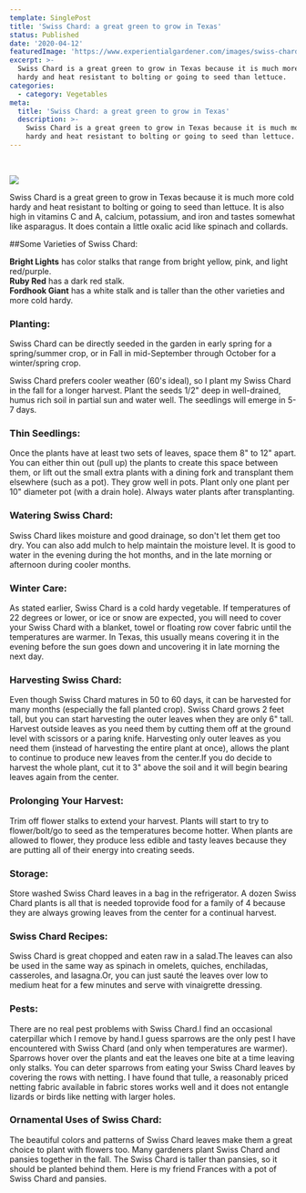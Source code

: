 ```yaml
---
template: SinglePost
title: 'Swiss Chard: a great green to grow in Texas'
status: Published
date: '2020-04-12'
featuredImage: 'https://www.experientialgardener.com/images/swiss-chard-web.jpg'
excerpt: >-
  Swiss Chard is a great green to grow in Texas because it is much more cold
  hardy and heat resistant to bolting or going to seed than lettuce. 
categories:
  - category: Vegetables
meta:
  title: 'Swiss Chard: a great green to grow in Texas'
  description: >-
    Swiss Chard is a great green to grow in Texas because it is much more cold
    hardy and heat resistant to bolting or going to seed than lettuce.
---
```

<br>

![](/images/swiss-chard-web.jpg)

Swiss Chard is a great green to grow in Texas because it is much more cold hardy and heat resistant to bolting or going to seed than lettuce. It is also high in vitamins C and A, calcium, potassium, and iron and tastes somewhat like asparagus. It does contain a little oxalic acid like spinach and collards.

##Some Varieties of Swiss Chard:

**Bright Lights** has color stalks that range from bright yellow, pink, and light red/purple.\
**Ruby Red** has a dark red stalk.\
**Fordhook Giant** has a white stalk and is taller than the other varieties and more cold hardy.

### Planting:

Swiss Chard can be directly seeded in the garden in early spring for a spring/summer crop, or in Fall in mid-September through October for a winter/spring crop.

Swiss Chard prefers cooler weather (60's ideal), so I plant my Swiss Chard in the fall for a longer harvest. Plant the seeds 1/2" deep in well-drained, humus rich soil in partial sun and water well. The seedlings will emerge in 5-7 days.

### Thin Seedlings:

Once the plants have at least two sets of leaves, space them 8" to 12" apart. You can either thin out (pull up) the plants to create this space between them, or lift out the small extra plants with a dining fork and transplant them elsewhere (such as a pot). They grow well in pots. Plant only one plant per 10" diameter pot (with a drain hole). Always water plants after transplanting.

### Watering Swiss Chard:

Swiss Chard likes moisture and good drainage, so don't let them get too dry. You can also add mulch to help maintain the moisture level. It is good to water in the evening during the hot months, and in the late morning or afternoon during cooler months.

### Winter Care:

As stated earlier, Swiss Chard is a cold hardy vegetable. If temperatures of 22 degrees or lower, or ice or snow are expected, you will need to cover your Swiss Chard with a blanket, towel or floating row cover fabric until the temperatures are warmer. In Texas, this usually means covering it in the evening before the sun goes down and uncovering it in late morning the next day.

### Harvesting Swiss Chard:

Even though Swiss Chard matures in 50 to 60 days, it can be harvested for many months (especially the fall planted crop). Swiss Chard grows 2 feet tall, but you can start harvesting the outer leaves when they are only 6" tall. Harvest outside leaves as you need them by cutting them off at the ground level with scissors or a paring knife. Harvesting only outer leaves as you need them (instead of harvesting the entire plant at once), allows the plant to continue to produce new leaves from the center.If you do decide to harvest the whole plant, cut it to 3" above the soil and it will begin bearing leaves again from the center.

### Prolonging Your Harvest:

Trim off flower stalks to extend your harvest. Plants will start to try to flower/bolt/go to seed as the temperatures become hotter. When plants are allowed to flower, they produce less edible and tasty leaves because they are putting all of their energy into creating seeds.

### Storage:

Store washed Swiss Chard leaves in a bag in the refrigerator. A dozen Swiss Chard plants is all that is needed toprovide food for a family of 4 because they are always growing leaves from the center for a continual harvest.

### Swiss Chard Recipes:

Swiss Chard is great chopped and eaten raw in a salad.The leaves can also be used in the same way as spinach in omelets, quiches, enchiladas, casseroles, and lasagna.Or, you can just sauté the leaves over low to medium heat for a few minutes and serve with vinaigrette dressing.

### Pests:

There are no real pest problems with Swiss Chard.I find an occasional caterpillar which I remove by hand.I guess sparrows are the only pest I have encountered with Swiss Chard (and only when temperatures are warmer). Sparrows hover over the plants and eat the leaves one bite at a time leaving only stalks. You can deter sparrows from eating your Swiss Chard leaves by covering the rows with netting. I have found that tulle, a reasonably priced netting fabric available in fabric stores works well and it does not entangle lizards or birds like netting with larger holes.

### Ornamental Uses of Swiss Chard:

The beautiful colors and patterns of Swiss Chard leaves make them a great choice to plant with flowers too. Many gardeners plant Swiss Chard and pansies together in the fall. The Swiss Chard is taller than pansies, so it should be planted behind them. Here is my friend Frances with a pot of Swiss Chard and pansies.

